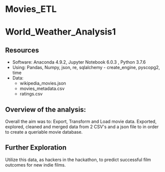 # Movies_ETL

# World_Weather_Analysis1

## Resources
  - Software:  Anaconda 4.9.2, Jupyter Notebook 6.0.3 , Python 3.7.6 
  - Using:  Pandas, Numpy, json, re, sqlalchemy - create_engine, pyscopg2, time
  - Data:  
    - wikipedia_movies.json
    - movies_metadata.csv
    - ratings.csv
  


  
## Overview of the analysis:

Overall the aim was to:  Export, Transform and Load movie data.  Exported, explored, cleaned and merged data from 2 CSV's and a json file to in order to create a queriable movie database.  




## Further Exploration
Utilize this data, as hackers in the hackathon, to predict successful film outcomes for new indie films.

